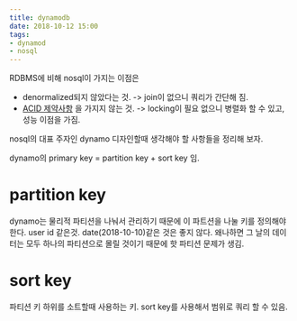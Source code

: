 ```yaml
---
title: dynamodb
date: 2018-10-12 15:00
tags: 
- dynamod
- nosql
---
```


RDBMS에 비해 nosql이 가지는 이점은 
- denormalized되지 않았다는 것. -> join이 없으니 쿼리가 간단해 짐.
- [ACID 제약사항](https://en.wikipedia.org/wiki/ACID_(computer_science)) 을 가지지 않는 것. -> locking이 필요 없으니 병렬화 할 수 있고, 성능 이점을 가짐.

nosql의 대표 주자인 dynamo 디자인할때 생각해야 할 사항들을 정리해 보자.

dynamo의 primary key = partition key + sort key 임.

# partition key 

dynamo는 물리적 파티션을 나눠서 관리하기 때문에 이 파트션을 나눌 키를 정의해야 한다. user id 같은것. date(2018-10-10)같은 것은 좋지 않다. 왜나하면 그 날의 데이터는 모두 하나의 파티션으로 몰릴 것이기 때문에 핫 파티션 문제가 생김. 

# sort key 

파티션 키 하위를 소트할때 사용하는 키. sort key를 사용해서 범위로 쿼리 할 수 있음.


